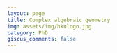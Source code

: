 ```yaml
---
layout: page
title: Complex algebraic geometry
img: assets/img/hkulogo.jpg
category: PhD
giscus_comments: false
---
```



